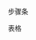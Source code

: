 步骤条
<template>
 <el-steps :active="active" finish-status="success" align-center>
              <el-step
                v-for="(item, index) in handle_list"
                :key="index"
                :title="item.title"
                :description="item.content==='null'?'':item.content"
                @click.native="step(item,index)"
              ></el-step>
            </el-steps>
  </template>

  <script>
    export default {
      data() {
        return {
         active:0,
         handle_list:[
             {
                 title:"11",
                 content:'全额委屈额为全额',
                 status:'03'
             },
              {
                 title:"12",
                 content:'全额委屈额为全额',
                 status:'03'
             },
              {
                 title:"13",
                 content:'全额委屈额为全额',
                 status:'03'
             }
             , {
                 title:"14",
                 content:'全额委屈额为全额',
                 status:'03'
             },
              {
                 title:"15",
                 content:'全额委屈额为全额',
                 status:'03'
             },
              {
                 title:"16",
                 content:'全额委屈额为全额',
                 status:'03'
             }
         ]
        }
      },
      methods:{
       step(item,index){
        
       },
       getIndexByValue(value,arr){
            for(let i=0;i<arr.length;i++){
              let item=arr[i]
              let a=-1
              if(item.status===value){
                  a= i
              }
              return a
              
          }
       }
      },
      created(){
          console.log('后他返回步骤数组',this.handle_list)
          let dataArray=this.handle_list
          let index=this.getIndexByValue('02',dataArray)
          console.log('index',index)
          if(index===-1){
            this.active=dataArray.length
          }else{
              this.active=index
          }
          
      }
    }
  </script>

表格
 <template>
    <div>
        <div class='table-box'  :class="{'scaleTable':!showTable} " @click='onShowTable()'>
        <el-table
      :data="tableData"
      style="width: 100%">
      <el-table-column
        prop="date"
        label="日期"
        width="180">
      </el-table-column>
      <el-table-column
        prop="name"
        label="姓名"
        width="180">
      </el-table-column>
      <el-table-column
        prop="address"
        label="地址">
      </el-table-column>
    </el-table>
    <el-button @click.stop='onCloseTableBtnClick()'>关闭</el-button>
    </div>
            <div class='table-box'  :class="{'scaleTable':!showTable} " @click='onShowTable()'>
        <el-table
      :data="tableData"
      style="width: 100%">
      <el-table-column
        prop="date"
        label="日期"
        width="180">
      </el-table-column>
      <el-table-column
        prop="name"
        label="姓名"
        width="180">
      </el-table-column>
      <el-table-column
        prop="address"
        label="地址">
      </el-table-column>
    </el-table>
    <el-button @click.stop='onCloseTableBtnClick()'>关闭</el-button>
    </div>
    </div>

  </template>

  <script>
    export default {
      data() {
        return {
          tableData: [{
            date: '2016-05-02',
            name: '王小虎',
            address: '上海市普陀区金沙江路 1518 弄'
          }, {
            date: '2016-05-04',
            name: '王小虎',
            address: '上海市普陀区金沙江路 1517 弄'
          }, {
            date: '2016-05-01',
            name: '王小虎',
            address: '上海市普陀区金沙江路 1519 弄'
          }, {
            date: '2016-05-03',
            name: '王小虎',
            address: '上海市普陀区金沙江路 1516 弄'
          }],
          showTable:true
        }
      },
      methods:{
          onCloseTableBtnClick(){
            this.showTable=false
          },
          onShowTable(){
              this.showTable=!this.showTable
               console.log('hide',this.showTable)
          }
      }
    }
  </script>
  <style>
  
  .table-box{
      width:700px;
      height:300px;
      padding:10px;
      box-shadow: 0 0 4px #ccc;
      cursor: pointer;
      /* transition: all .5s; */
      overflow: hidden;
      box-sizing: border-box;
  }
  .scaleTable{
      width:50px;
      height:50px;
      position: fixed;
      bottom: 20px;
      left:10px;
      border-radius: 100%;
      background-color: #ccc;
      box-shadow: 0 0 4px #ccc;
  }
.scaleTable::after{
    content: '打开';
    display: inline-block;
    width:50px;
    height:50px;
    position: absolute;
    bottom: 0;
    left:0;
    border-radius: 100%;
    background-color: #ccc;
    z-index: 9;
    line-height: 50px;
    text-align: center;
}
  </style>
  
